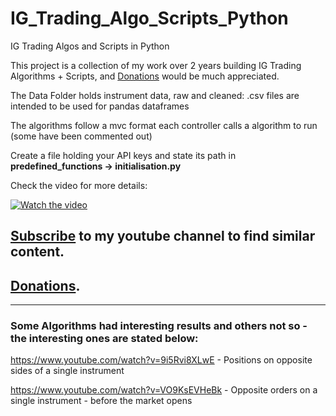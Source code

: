 # IG_Trading_Algo_Scripts_Python
IG Trading Algos and Scripts in Python

This project is a collection of my work over 2 years building IG Trading Algorithms + Scripts, and [Donations](https://www.paypal.com/donate?hosted_button_id=WAJRVR3TBB4FN) would be much appreciated.  

The Data Folder holds instrument data, raw and cleaned:
.csv files are intended to be used for pandas dataframes 

The algorithms follow a mvc format each controller calls a algorithm to run (some have been commented out)

Create a file holding your API keys and state its path in __predefined_functions -> initialisation.py__

Check the video for more details:



[![Watch the video](https://img.youtube.com/vi/joTp_a2sE8c/0.jpg)](https://www.youtube.com/watch?v=joTp_a2sE8c)


## [Subscribe](https://www.youtube.com/channel/UCsQqV_wq5yPrw5YIpvwmjvQ) to my youtube channel to find similar content.
## [Donations](https://www.paypal.com/donate?hosted_button_id=WAJRVR3TBB4FN).

------------------------

### **Some Algorithms had interesting results and others not so** - the interesting ones are stated below:

https://www.youtube.com/watch?v=9i5Rvi8XLwE - Positions on opposite sides of a single instrument

https://www.youtube.com/watch?v=VO9KsEVHeBk - Opposite orders on a single instrument - before the market opens


